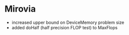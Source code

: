 # Mirovia

* increased upper bound on DeviceMemory problem size
* added doHalf (half precision FLOP test) to MaxFlops
